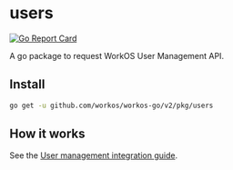 # users

[![Go Report Card](https://img.shields.io/badge/dev-reference-007d9c?logo=go&logoColor=white&style=flat)](https://pkg.go.dev/github.com/workos/workos-go/v2/pkg/users)

A go package to request WorkOS User Management API.

## Install

```sh
go get -u github.com/workos/workos-go/v2/pkg/users
```

## How it works

See the [User management integration guide](https://workos.com/docs/user-management/).
